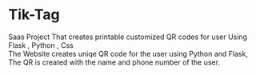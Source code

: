 # Tik-Tag
 Saas Project That creates printable customized QR codes for user
Using Flask , Python , Css<br >
The Website creates uniqe QR code for the user using Python and Flask, <br>
The QR is created with the name and phone number of the user.